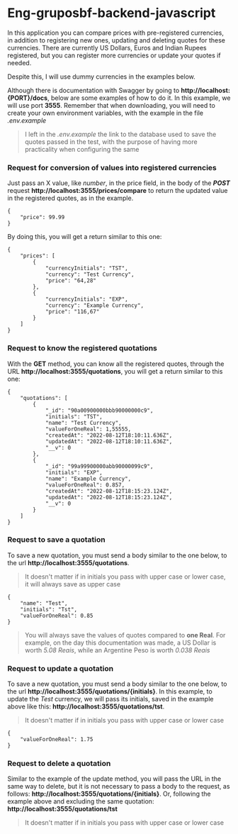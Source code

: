 # Eng-gruposbf-backend-javascript

In this application you can compare prices with pre-registered currencies, in addition to registering new ones, updating and deleting quotes for these currencies.
There are currently US Dollars, Euros and Indian Rupees registered, but you can register more currencies or update your quotes if needed.

Despite this, I will use dummy currencies in the examples below.

Although there is documentation with Swagger by going to **http://localhost:{PORT}/docs**, below are some examples of how to do it. In this example, we will use port **3555**. Remember that when downloading, you will need to create your own environment variables, with the example in the file _.env.example_
>I left in the _.env.example_ the link to the database used to save the quotes passed in the test, with the purpose of having more practicality when configuring the same

### Request for conversion of values into registered currencies

Just pass an X value, like _number_, in the price field, in the body of the **_POST_** request **http://localhost:3555/prices/compare** to return the updated value in the registered quotes, as in the example.

```
{
    "price": 99.99
}
```

By doing this, you will get a return similar to this one:
```
{
    "prices": [
        {
            "currencyInitials": "TST",
            "currency": "Test Currency",
            "price": "64,28"
        },
        {
            "currencyInitials": "EXP",
            "currency": "Example Currency",
            "price": "116,67"
        }
    ]
}
```

### Request to know the registered quotations

With the **GET** method, you can know all the registered quotes, through the URL **http://localhost:3555/quotations**, you will get a return similar to this one:
```
{
    "quotations": [
        {
            "_id": "90a00900000bbb90000000c9",
            "initials": "TST",
            "name": "Test Currency",
            "valueForOneReal": 1,55555,
            "createdAt": "2022-08-12T18:10:11.636Z",
            "updatedAt": "2022-08-12T18:10:11.636Z",
            "__v": 0
        },
        {
            "_id": "99a99900000abb90000099c9",
            "initials": "EXP",
            "name": "Example Currency",
            "valueForOneReal": 0.857,
            "createdAt": "2022-08-12T18:15:23.124Z",
            "updatedAt": "2022-08-12T18:15:23.124Z",
            "__v": 0
        }
    ]
}
```

### Request to save a quotation

To save a new quotation, you must send a body similar to the one below, to the url **http://localhost:3555/quotations**.
>It doesn't matter if in initials you pass with upper case or lower case, it will always save as upper case

```
{
    "name": "Test",
    "initials": "Tst",
    "valueForOneReal": 0.85
}
```

>You will always save the values of quotes compared to **one Real**. For example, on the day this documentation was made, a US Dollar is worth _5.08 Reais_, while an Argentine Peso is worth _0.038 Reais_

### Request to update a quotation

To save a new quotation, you must send a body similar to the one below, to the url **http://localhost:3555/quotations/{initials}**.
In this example, to update the _Test_ currency, we will pass its initials, saved in the example above like this: **http://localhost:3555/quotations/tst**.
>It doesn't matter if in initials you pass with upper case or lower case

```
{
    "valueForOneReal": 1.75
}
```

### Request to delete a quotation

Similar to the example of the update method, you will pass the URL in the same way to delete, but it is not necessary to pass a body to the request, as follows: **http://localhost:3555/quotations/{initials}**.
Or, following the example above and excluding the same quotation: **http://localhost:3555/quotations/tst**
>It doesn't matter if in initials you pass with upper case or lower case


